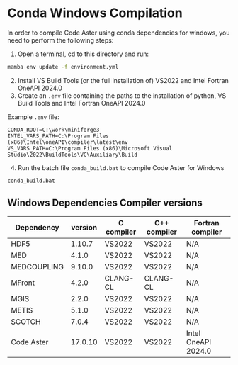 # Conda Windows Compilation

In order to compile Code Aster using conda dependencies for windows, you need to perform the following steps:

1. Open a terminal, cd to this directory and run:

```cmd
mamba env update -f environment.yml
```

2. Install VS Build Tools (or the full installation of) VS2022 and Intel Fortran OneAPI 2024.0
3. Create an `.env` file containing the paths to the installation of python, VS Build Tools and Intel Fortran OneAPI 2024.0

Example `.env` file:
```
CONDA_ROOT=C:\work\miniforge3
INTEL_VARS_PATH=C:\Program Files (x86)\Intel\oneAPI\compiler\latest\env
VS_VARS_PATH=C:\Program Files (x86)\Microsoft Visual Studio\2022\BuildTools\VC\Auxiliary\Build
```

4. Run the batch file `conda_build.bat` to compile Code Aster for Windows

```cmd
conda_build.bat
```

## Windows Dependencies Compiler versions

| Dependency  | version | C compiler | C++ compiler | Fortran compiler    | 
|-------------|---------|------------|--------------|---------------------|
| HDF5        | 1.10.7  | VS2022     | VS2022       | N/A                 |
| MED         | 4.1.0   | VS2022     | VS2022       | N/A                 |
| MEDCOUPLING | 9.10.0  | VS2022     | VS2022       | N/A                 |
| MFront      | 4.2.0   | CLANG-CL   | CLANG-CL     | N/A                 |
| MGIS        | 2.2.0   | VS2022     | VS2022       | N/A                 |
| METIS       | 5.1.0   | VS2022     | VS2022       | N/A                 |
| SCOTCH      | 7.0.4   | VS2022     | VS2022       | N/A                 |
| Code Aster  | 17.0.10 | VS2022     | VS2022       | Intel OneAPI 2024.0 |


